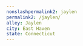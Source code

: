 ```yaml
---
﻿nonslashpermalink2: jaylen
permalink2: /jaylen/
alley: Jaylen
city: East Haven
state: Connecticut
---
```

